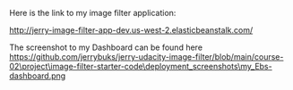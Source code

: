 Here is the link to my image filter application:

http://jerry-image-filter-app-dev.us-west-2.elasticbeanstalk.com/

The screenshot to my Dashboard can be found here https://github.com/jerrybuks/jerry-udacity-image-filter/blob/main/course-02\project\image-filter-starter-code\deployment_screenshots\my_Ebs-dashboard.png